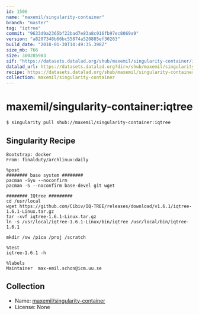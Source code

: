 ```yaml
---
id: 1506
name: "maxemil/singularity-container"
branch: "master"
tag: "iqtree"
commit: "9633d9a2365bf22bad7e83a8c016fb97ec8069a9"
version: "a8207348b66bc55874a520885ef30263"
build_date: "2018-01-30T14:49:35.398Z"
size_mb: 766
size: 300285983
sif: "https://datasets.datalad.org/shub/maxemil/singularity-container/iqtree/2018-01-30-9633d9a2-a8207348/a8207348b66bc55874a520885ef30263.simg"
datalad_url: https://datasets.datalad.org?dir=/shub/maxemil/singularity-container/iqtree/2018-01-30-9633d9a2-a8207348/
recipe: https://datasets.datalad.org/shub/maxemil/singularity-container/iqtree/2018-01-30-9633d9a2-a8207348/Singularity
collection: maxemil/singularity-container
---
```


# maxemil/singularity-container:iqtree

```bash
$ singularity pull shub://maxemil/singularity-container:iqtree
```

## Singularity Recipe

```singularity
Bootstrap: docker
From: finalduty/archlinux:daily

%post
######## base system ########
pacman -Syu --noconfirm
pacman -S --noconfirm base-devel git wget

######## IQtree #########
cd /usr/local
wget https://github.com/Cibiv/IQ-TREE/releases/download/v1.6.1/iqtree-1.6.1-Linux.tar.gz
tar -xvf iqtree-1.6.1-Linux.tar.gz
ln -s /usr/local/iqtree-1.6.1-Linux/bin/iqtree /usr/local/bin/iqtree-1.6.1

mkdir /sw /pica /proj /scratch

%test
iqtree-1.6.1 -h

%labels
Maintainer	max-emil.schon@icm.uu.se
```

## Collection

 - Name: [maxemil/singularity-container](https://github.com/maxemil/singularity-container)
 - License: None

